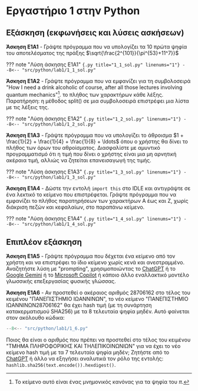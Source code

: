 # Εργαστήριο 1 στην Python

## Εξάσκηση (εκφωνήσεις και λύσεις ασκήσεων)

**Άσκηση E1A1** - Γράψτε πρόγραμμα που να υπολογίζει τα 10 πρώτα ψηφία του αποτελέσματος της πράξης $\sqrt{\frac{2^{101}}{\pi^{53}+11^7}}$

??? note "Λύση άσκησης Ε1Α1"
    ```{.py title="1_1_sol.py" linenums="1"}
    --8<-- "src/python/lab1/1_1_sol.py"
    ```

**Άσκηση E1A2** - Γράψτε πρόγραμμα που να εμφανίζει για τη συμβολοσειρά "How I need a drink alcoholic of course, after all those lectures involving quantum mechanics"[^1]. το πλήθος των χαρακτήρων κάθε λέξης. Παρατήρηση: η μέθοδος split() σε μια συμβολοσειρά επιστρέφει μια λίστα με τις λέξεις της.

[^1]: Το κείμενο αυτό είναι ένας μνημονικός κανόνας για τα ψηφία του $\pi$.

??? note "Λύση άσκησης Ε1Α2"
    ```{.py title="1_2_sol.py" linenums="1"}
    --8<-- "src/python/lab1/1_2_sol.py"
    ```

**Άσκηση E1A3** - Γράψτε πρόγραμμα που να υπολογίζει το άθροισμα $1 + \frac{1}{2} + \frac{1}{4} + \frac{1}{8} + \ldots$ όπου ο χρήστης θα δίνει το πλήθος των όρων του αθροίσματος. Διασφαλίστε με αμυντικό προγραμματισμό ότι η τιμή που δίνει ο χρήστης είναι μια μη αρνητική ακέραια τιμή, αλλιώς να ζητείται επανεισαγωγή της τιμής.

??? note "Λύση άσκησης Ε1Α3"
    ```{.py title="1_3_sol.py" linenums="1"}
    --8<-- "src/python/lab1/1_3_sol.py"
    ```

**Άσκηση E1A4** - Δώστε την εντολή ```import this``` στο IDLE και αντιγράψτε σε ένα λεκτικό το κείμενο που επιστρέφεται. Γράψτε πρόγραμμα που να εμφανίζει το πλήθος παρατηρήσεων των χαρακτήρων Α έως και Z, χωρίς διάκριση πεζών και κεφαλαίων, στο παραπάνω κείμενο.

??? note "Λύση άσκησης Ε1Α4"
    ```{.py title="1_4_sol.py" linenums="1"}
    --8<-- "src/python/lab1/1_4_sol.py"
    ```

## Επιπλέον εξάσκηση 

**Άσκηση E1A5** - Γράψτε πρόγραμμα που δέχεται ένα κείμενο από τον χρήστη και να επιστρέφει το ίδιο κείμενο χωρίς κενά και ανεστραμμένο. Αναζητήστε λύση με "prompting", χρησιμοποιώντας το [ChatGPT](https://chat.openai.com/) ή το [Google Gemini](https://gemini.google.com/app) ή το [Microsoft Copilot](https://copilot.microsoft.com/) ή κάποιο άλλο εναλλακτικό μοντέλο γλωσσικής επεξεργασίας φυσικής γλώσσας.

**Άσκηση E1A6** - Αν προστεθεί ο ακέραιος αριθμός 28706162 στο τέλος του κειμένου "ΠΑΝΕΠΙΣΤΗΜΙΟ ΙΩΑΝΝΙΝΩΝ", το νέο κείμενο "ΠΑΝΕΠΙΣΤΗΜΙΟ ΙΩΑΝΝΙΝΩΝ28706162" θα έχει hash τιμή (με τη συνάρτηση κατακερματισμού SHA256) με τα 8 τελευταία ψηφία μηδέν. Αυτό φαίνεται στον ακόλουθο κώδικα: 

```{.py title="1_6.py" linenums="1"}
--8<-- "src/python/lab1/1_6.py"
```

Ποιος θα είναι ο αριθμός που πρέπει να προστεθεί στο τέλος του κειμένου "ΤΜΗΜΑ ΠΛΗΡΟΦΟΡΙΚΗΣ ΚΑΙ ΤΗΛΕΠΙΚΟΙΝΩΝΙΩΝ" για να έχει το νέο κείμενο hash τιμή με τα 7 τελευταία ψηφία μηδέν;
Ζητήστε από το [ChatGPT](https://chat.openai.com/) ή άλλο να εξηγήσει αναλυτικά τον ρόλο της εντολής: ```hashlib.sha256(text.encode()).hexdigest()```.

